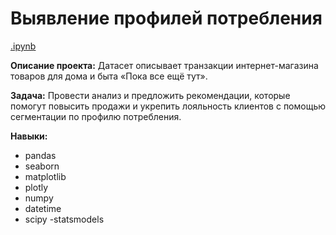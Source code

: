 # Выявление профилей потребления

[.ipynb](проект_4/Выявление_профилей_потребления.ipynb)

**Описание проекта:** Датасет описывает транзакции интернет-магазина товаров для дома и быта «Пока все ещё тут».

**Задача:** Провести анализ и предложить рекомендации, которые помогут повысить продажи и укрепить лояльность клиентов с помощью сегментации по профилю потребления.

**Навыки:**
- pandas
- seaborn
- matplotlib
- plotly
- numpy
- datetime
- scipy
-statsmodels
